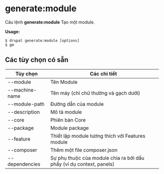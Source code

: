 # generate:module
Câu lệnh **generate:module** Tạo một module.

**Usage:**
```
$ drupal generate:module [options] 
$ gm  
```

## Các tùy chọn có sẵn
Tùy chọn | Các chi tiết
-------|-------------
--module | Tên Module
--machine-name | Tên máy (chỉ chữ thường và gạch dưới)
--module-path | Đường dẫn của module
--description | Mô tả module
--core | Phiên bản Core
--package | Module package
--feature | Thiết lập module tương thích với Features module
--composer | Thêm một file composer.json
--dependencies | Sự phụ thuộc của module chia ra bởi dấu phẩy (ví dụ context, panels)

